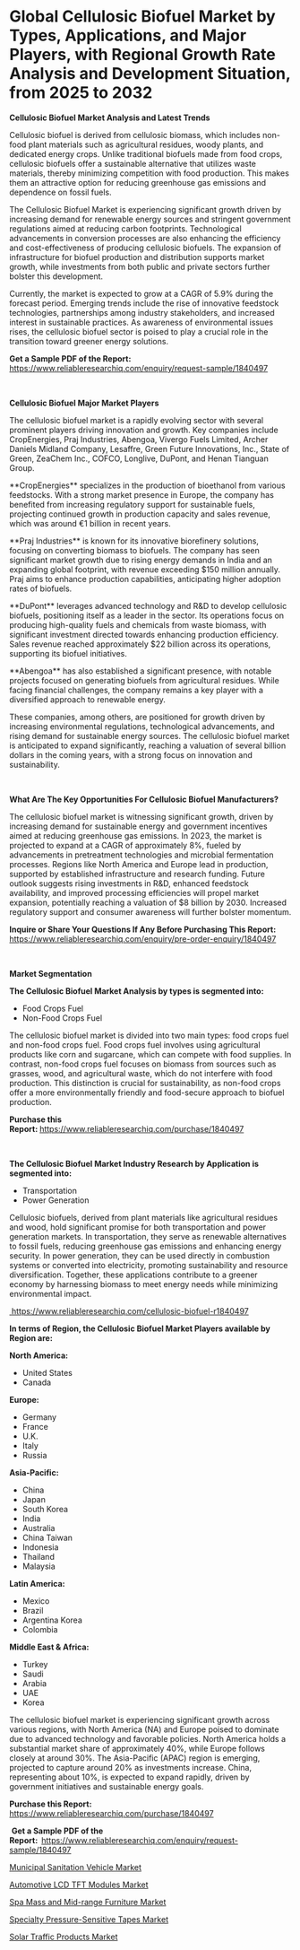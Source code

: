 <p><h1>Global Cellulosic Biofuel Market by Types, Applications, and Major Players, with Regional Growth Rate Analysis and Development Situation, from 2025 to 2032</h1></p><p><strong>Cellulosic Biofuel Market Analysis and Latest Trends</strong></p>
<p><p>Cellulosic biofuel is derived from cellulosic biomass, which includes non-food plant materials such as agricultural residues, woody plants, and dedicated energy crops. Unlike traditional biofuels made from food crops, cellulosic biofuels offer a sustainable alternative that utilizes waste materials, thereby minimizing competition with food production. This makes them an attractive option for reducing greenhouse gas emissions and dependence on fossil fuels.</p><p>The Cellulosic Biofuel Market is experiencing significant growth driven by increasing demand for renewable energy sources and stringent government regulations aimed at reducing carbon footprints. Technological advancements in conversion processes are also enhancing the efficiency and cost-effectiveness of producing cellulosic biofuels. The expansion of infrastructure for biofuel production and distribution supports market growth, while investments from both public and private sectors further bolster this development.</p><p>Currently, the market is expected to grow at a CAGR of 5.9% during the forecast period. Emerging trends include the rise of innovative feedstock technologies, partnerships among industry stakeholders, and increased interest in sustainable practices. As awareness of environmental issues rises, the cellulosic biofuel sector is poised to play a crucial role in the transition toward greener energy solutions.</p></p>
<p><strong>Get a Sample PDF of the Report:&nbsp;</strong> <a href="https://www.reliableresearchiq.com/enquiry/request-sample/1840497?utm_campaign=1141&utm_medium=2&utm_source=Github&utm_content=ia&utm_term=30012025&utm_id=cellulosic-biofuel">https://www.reliableresearchiq.com/enquiry/request-sample/1840497</a></p>
<p>&nbsp;</p>
<p><strong>Cellulosic Biofuel Major Market Players</strong></p>
<p><p>The cellulosic biofuel market is a rapidly evolving sector with several prominent players driving innovation and growth. Key companies include CropEnergies, Praj Industries, Abengoa, Vivergo Fuels Limited, Archer Daniels Midland Company, Lesaffre, Green Future Innovations, Inc., State of Green, ZeaChem Inc., COFCO, Longlive, DuPont, and Henan Tianguan Group.</p><p>**CropEnergies** specializes in the production of bioethanol from various feedstocks. With a strong market presence in Europe, the company has benefited from increasing regulatory support for sustainable fuels, projecting continued growth in production capacity and sales revenue, which was around €1 billion in recent years.</p><p>**Praj Industries** is known for its innovative biorefinery solutions, focusing on converting biomass to biofuels. The company has seen significant market growth due to rising energy demands in India and an expanding global footprint, with revenue exceeding $150 million annually. Praj aims to enhance production capabilities, anticipating higher adoption rates of biofuels.</p><p>**DuPont** leverages advanced technology and R&D to develop cellulosic biofuels, positioning itself as a leader in the sector. Its operations focus on producing high-quality fuels and chemicals from waste biomass, with significant investment directed towards enhancing production efficiency. Sales revenue reached approximately $22 billion across its operations, supporting its biofuel initiatives.</p><p>**Abengoa** has also established a significant presence, with notable projects focused on generating biofuels from agricultural residues. While facing financial challenges, the company remains a key player with a diversified approach to renewable energy.</p><p>These companies, among others, are positioned for growth driven by increasing environmental regulations, technological advancements, and rising demand for sustainable energy sources. The cellulosic biofuel market is anticipated to expand significantly, reaching a valuation of several billion dollars in the coming years, with a strong focus on innovation and sustainability.</p></p>
<p>&nbsp;</p>
<p><strong>What Are The Key Opportunities For Cellulosic Biofuel Manufacturers?</strong></p>
<p><p>The cellulosic biofuel market is witnessing significant growth, driven by increasing demand for sustainable energy and government incentives aimed at reducing greenhouse gas emissions. In 2023, the market is projected to expand at a CAGR of approximately 8%, fueled by advancements in pretreatment technologies and microbial fermentation processes. Regions like North America and Europe lead in production, supported by established infrastructure and research funding. Future outlook suggests rising investments in R&D, enhanced feedstock availability, and improved processing efficiencies will propel market expansion, potentially reaching a valuation of $8 billion by 2030. Increased regulatory support and consumer awareness will further bolster momentum.</p></p>
<p><strong>Inquire or Share Your Questions If Any Before Purchasing This Report:</strong> <a href="https://www.reliableresearchiq.com/enquiry/pre-order-enquiry/1840497?utm_campaign=1141&utm_medium=2&utm_source=Github&utm_content=ia&utm_term=30012025&utm_id=cellulosic-biofuel">https://www.reliableresearchiq.com/enquiry/pre-order-enquiry/1840497</a></p>
<p>&nbsp;</p>
<p><strong>Market Segmentation</strong></p>
<p><strong>The Cellulosic Biofuel Market Analysis by types is segmented into:</strong></p>
<p><ul><li>Food Crops Fuel</li><li>Non-Food Crops Fuel</li></ul></p>
<p><p>The cellulosic biofuel market is divided into two main types: food crops fuel and non-food crops fuel. Food crops fuel involves using agricultural products like corn and sugarcane, which can compete with food supplies. In contrast, non-food crops fuel focuses on biomass from sources such as grasses, wood, and agricultural waste, which do not interfere with food production. This distinction is crucial for sustainability, as non-food crops offer a more environmentally friendly and food-secure approach to biofuel production.</p></p>
<p><strong>Purchase this Report:&nbsp;</strong><a href="https://www.reliableresearchiq.com/purchase/1840497?utm_campaign=1141&utm_medium=2&utm_source=Github&utm_content=ia&utm_term=30012025&utm_id=cellulosic-biofuel">https://www.reliableresearchiq.com/purchase/1840497</a></p>
<p>&nbsp;</p>
<p><strong>The Cellulosic Biofuel Market Industry Research by Application is segmented into:</strong></p>
<p><ul><li>Transportation</li><li>Power Generation</li></ul></p>
<p><p>Cellulosic biofuels, derived from plant materials like agricultural residues and wood, hold significant promise for both transportation and power generation markets. In transportation, they serve as renewable alternatives to fossil fuels, reducing greenhouse gas emissions and enhancing energy security. In power generation, they can be used directly in combustion systems or converted into electricity, promoting sustainability and resource diversification. Together, these applications contribute to a greener economy by harnessing biomass to meet energy needs while minimizing environmental impact.</p></p>
<p><a href="https://www.reliableresearchiq.com/cellulosic-biofuel-r1840497?utm_campaign=1141&utm_medium=2&utm_source=Github&utm_content=ia&utm_term=30012025&utm_id=cellulosic-biofuel">&nbsp;https://www.reliableresearchiq.com/cellulosic-biofuel-r1840497</a></p>
<p><strong>In terms of Region, the Cellulosic Biofuel Market Players available by Region are:</strong></p>
<p>
    <p> <strong> North America: </strong>
        <ul>
            <li>United States</li>
            <li>Canada</li>
        </ul>
        </p> 
    <p> <strong> Europe: </strong>
        <ul>
            <li>Germany</li>
            <li>France</li>
            <li>U.K.</li>
            <li>Italy</li>
            <li>Russia</li>
        </ul>
        </p> 
    <p> <strong> Asia-Pacific: </strong>
        <ul>
            <li>China</li>
            <li>Japan</li>
            <li>South Korea</li>
            <li>India</li>
            <li>Australia</li>
            <li>China Taiwan</li>
            <li>Indonesia</li>
            <li>Thailand</li>
            <li>Malaysia</li>
        </ul>
        </p> 
    <p> <strong> Latin America: </strong>
        <ul>
            <li>Mexico</li>
            <li>Brazil</li>
            <li>Argentina Korea</li>
            <li>Colombia</li>
        </ul>
        </p> 
    <p> <strong> Middle East & Africa: </strong>
        <ul>
            <li>Turkey</li>
            <li>Saudi</li>
            <li>Arabia</li>
            <li>UAE</li>
            <li>Korea</li>
        </ul>
    </p>
    </p>
<p><p>The cellulosic biofuel market is experiencing significant growth across various regions, with North America (NA) and Europe poised to dominate due to advanced technology and favorable policies. North America holds a substantial market share of approximately 40%, while Europe follows closely at around 30%. The Asia-Pacific (APAC) region is emerging, projected to capture around 20% as investments increase. China, representing about 10%, is expected to expand rapidly, driven by government initiatives and sustainable energy goals.</p></p>
<p><strong>Purchase this Report: </strong><a href="https://www.reliableresearchiq.com/purchase/1840497?utm_campaign=1141&utm_medium=2&utm_source=Github&utm_content=ia&utm_term=30012025&utm_id=cellulosic-biofuel">https://www.reliableresearchiq.com/purchase/1840497</a></p>
<p>&nbsp;<strong>Get a Sample PDF of the Report:&nbsp;&nbsp;</strong><a href="https://www.reliableresearchiq.com/enquiry/request-sample/1840497?utm_campaign=1141&utm_medium=2&utm_source=Github&utm_content=ia&utm_term=30012025&utm_id=cellulosic-biofuel">https://www.reliableresearchiq.com/enquiry/request-sample/1840497</a></p>
<p><strong></strong></p>
<p><p><a href="https://github.com/triattwood9919/Market-Research-Report-List-1/blob/main/municipal-sanitation-vehicle-market.md?utm_campaign=1141&utm_medium=2&utm_source=Github&utm_content=ia&utm_term=30012025&utm_id=cellulosic-biofuel">Municipal Sanitation Vehicle Market</a></p><p><a href="https://github.com/schwminh2001101/Market-Research-Report-List-1/blob/main/automotive-lcd-tft-modules-market.md?utm_campaign=1141&utm_medium=2&utm_source=Github&utm_content=ia&utm_term=30012025&utm_id=cellulosic-biofuel">Automotive LCD TFT Modules Market</a></p><p><a href="https://www.linkedin.com/pulse/spa-mass-mid-range-furniture-industry-overview-2025-2032-market-4eeif?utm_campaign=1141&utm_medium=2&utm_source=Github&utm_content=ia&utm_term=30012025&utm_id=cellulosic-biofuel">Spa Mass and Mid-range Furniture Market</a></p><p><a href="https://www.linkedin.com/pulse/specialty-pressure-sensitive-tapesmarket-size-trends-growth-jpkue?utm_campaign=1141&utm_medium=2&utm_source=Github&utm_content=ia&utm_term=30012025&utm_id=cellulosic-biofuel">Specialty Pressure-Sensitive Tapes Market</a></p><p><a href="https://www.linkedin.com/pulse/breaking-down-solar-traffic-products-market-growth-55-9ysef?utm_campaign=1141&utm_medium=2&utm_source=Github&utm_content=ia&utm_term=30012025&utm_id=cellulosic-biofuel">Solar Traffic Products Market</a></p></p>